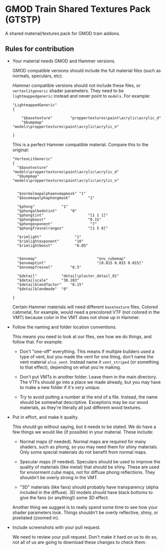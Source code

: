 # GMOD Train Shared Textures Pack (GTSTP)
A shared material/textures pack for GMOD train addons.

## Rules for contribution

* Your material needs GMOD and Hammer versions.
  
  GMOD compatible versions should include the full material files (such as normals, speculars, etc).
  
  *Hammer* compatible versions should not include these files, or `vertexlitgeneric` shader parameters. They need to be 
  `lightmappedgeneric` instead and never point to `models`. For example:
  
  ```
  "LightmappedGeneric"
  {
  
	  "$basetexture"		"proppertextures\paint\acrylic\acrylic_d"
	  "$bumpmap" 			"models\proppertextures\paint\acrylic\acrylic_n"
    
  }
  ```
  
  This is a perfect Hammer compatible material. Compare this to the original:
  
  ```
  "VertexLitGeneric"
  {
	"$basetexture"			"models\proppertextures\paint\acrylic\acrylic_d"
	"$bumpmap" 			"models\proppertextures\paint\acrylic\acrylic_n"


	"$normalmapalphaenvmapmask"	"1"
	"$basemapalphaphongmask" 		"1"

	"$phong"			"1"
	"$phongalbedotint"		"0"
	"$phongtint"                  	"[1 1 1]"
	"$phongboost"                  	"0.15"
	"$phongexponent"             	 "7"
	"$phongfresnelranges"           "[1 5 8]"

	"$rimlight"               "1"
	"$rimlightexponent"       "10"
	"$rimlightboost"          "0.05"


	"$envmap"                       	"env_cubemap"
	"$envmaptint"                   	"[0.015 0.015 0.015]"
	"$envmapfresnel" 		"0.5"

	"$detail" 			"detail\plaster_detail_01"
	"$detailscale" 		"30.283"
	"$detailblendfactor" 	"0.15"
	"$detailblendmode" 	"0"

  }
  ```
  Certain Hammer materials will need different `basetexture` files. Colored cabmetal, for example, would need a precolored VTF (not colored in the VMT) because color in the VMT does not show up in Hammer.

* Follow the naming and folder location conventions.

  This means you need to look at our files, see how we do things, and follow that. For example:
  
  * Don't "one-off" everything. This means if multiple builders used a type of vent, but you made the vent for one thing, don't name the vent material `alco_vent`. Instead name it `vent_striped` (or something to that effect), depending on what you're making.
  
  * Don't put VMTs in another folder. Leave them in the main directory. The VTFs should go into a place we made already, but you may have to make a new folder if it's _very unique_.
  
  * Try to avoid putting a number at the end of a file. Instead, the name should be somewhat descriptive. Exceptions may be our wood materials, as they're literally all just different wood textures.
  
* Put in effort, and make it quality.

  This should go without saying, but it needs to be stated. We do have a few things we would like (if possible) in your material. These include:
  
  * Normal maps (if needed). Normal maps are required for many shaders, such as phong, so you may need them for shiny materials. Only some special materials do not benefit from normal maps.
  
  * Specular maps (if needed). Speculars should be used to improve the quality of materials (like metal) that should be shiny. These are used for enviorment cube maps, not for diffuse phong reflections. They shouldn't be overly strong in the VMT.
  
  * "3D" materials (like fans) should probably have transparency (alpha included in the diffuse). 3D models should have black bottoms to give the fans (or anything!) some 3D effect.
  
  Another thing we suggest is to really spend some time to see how your shader parameters look. Things shouldn't be overly reflective, shiny, or pixeliated (zoomed in).
  
* Include screenshots with your pull request.

  We need to review your pull request. Don't make it hard on us to do so, not all of us are going to download these changes to check them.
